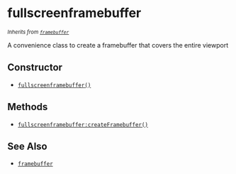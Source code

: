 fullscreenframebuffer
=====================

<small>_Inherits from [`framebuffer`](api/framebuffer)_</small>

A convenience class to create a framebuffer that covers the entire viewport

Constructor
-----------

* [`fullscreenframebuffer()`](api/fullscreenframebuffer.fullscreenframebuffer)

Methods
-------

* [`fullscreenframebuffer:createFramebuffer()`](api/fullscreenframebuffer.createFramebuffer)

See Also
--------

* [`framebuffer`](api/framebuffer)
